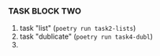 ### TASK BLOCK TWO 
1. task "list" (`poetry run task2-lists`)  
2. task "dublicate" (`poetry run task4-dubl`)  
3. 
